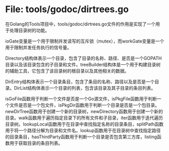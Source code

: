 # File: tools/godoc/dirtrees.go

在Golang的Tools项目中，tools/godoc/dirtrees.go文件的作用是实现了一个用于处理目录树的功能。

ioGate变量是一个用于限制并发读写的互斥锁（mutex），而workGate变量是一个用于限制并发任务执行的信号量。

Directory结构体表示一个目录，包含了目录的名称、路径、是否是一个GOPATH目录以及该目录包含的子目录和文件。treeBuilder结构体是一个用于构建目录树的辅助工具，它包含了该目录树的根目录以及其他相关的数据。

DirEntry结构体表示一个目录条目，包含了条目的名称、路径以及是否是一个目录。DirList结构体表示一个目录的列表，包含该目录及其子目录的条目列表。

isGoFile函数用于判断一个文件是否是一个Go源文件，isPkgFile函数用于判断一个文件是否是一个包文件，isPkgDir函数用于判断一个目录是否是一个包目录。newDirTree函数用于创建一个新的目录树，newDirectory函数用于创建一个新的目录。walk函数用于遍历指定目录下的所有文件和子目录，iter函数用于迭代遍历目录树。lookupLocal函数用于在目录中查找指定名称的目录条目，splitPath函数用于将一个路径分解为目录和文件名。lookup函数用于在目录树中查找指定路径的目录条目，hasThirdParty函数用于判断一个目录是否包含第三方库，listing函数用于获取目录的条目列表。


